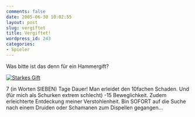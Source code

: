```yaml
---
comments: false
date: 2005-06-30 10:02:55
layout: post
slug: vergiftet
title: Vergiftet!
wordpress_id: 243
categories:
- Spieler
---
```


Was bitte ist das denn für ein Hammergift?

[![Starkes Gift](http://photos18.flickr.com/22537238_228a221011_o.jpg)](http://www.flickr.com/photos/walsweer/22537238/)

7 (in Worten SIEBEN) Tage Dauer! Man erleidet den 10fachen Schaden. Und (für mich als Schurken extrem schlecht) -15 Beweglichkeit. Zudem erleichterte Entdeckung meiner Verstohlenheit. Bin SOFORT auf die Suche nach einem Druiden oder Schamanen zum Dispellen gegangen...
